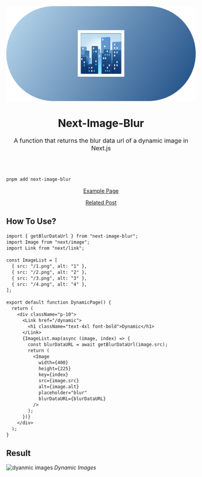<div align="center">
<img src="https://github.com/SID12g/next-image-blur/blob/main/assets/logo.png?raw=true">
<h1 align="center">Next-Image-Blur</h1>
<p style="font-size:16px;">A function that returns the blur data url of a dynamic image in Next.js</p>

  <a aria-label="License" href="https://github.com/SID12g/next-image-blur/blob/main/LICENSE">
    <img alt="" src="https://img.shields.io/npm/l/react-native-magic-modal?style=for-the-badge&color=750014">
  </a>

</div>

<br/>

```bash
pnpm add next-image-blur
```

<div align="center">

<a href="https://next-image-blur-example.vercel.app">Example Page</a>

<a href="https://post.sid12g.dev/tech/posts/next-image-blur">Related Post</a>

</div>

## How To Use?

```tsx
import { getBlurDataUrl } from "next-image-blur";
import Image from "next/image";
import Link from "next/link";

const ImageList = [
  { src: "/1.png", alt: "1" },
  { src: "/2.png", alt: "2" },
  { src: "/3.png", alt: "3" },
  { src: "/4.png", alt: "4" },
];

export default function DynamicPage() {
  return (
    <div className="p-10">
      <Link href="/dynamic">
        <h1 className="text-4xl font-bold">Dynamic</h1>
      </Link>
      {ImageList.map(async (image, index) => {
        const blurDataURL = await getBlurDataUrl(image.src);
        return (
          <Image
            width={400}
            height={225}
            key={index}
            src={image.src}
            alt={image.alt}
            placeholder="blur"
            blurDataURL={blurDataURL}
          />
        );
      })}
    </div>
  );
}
```

## Result

![dyanmic images](assets/dynamic.gif) _Dynamic Images_
